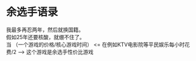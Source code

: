 # 余选手语录
我最多再忍两年，然后就换国籍。 <br />
假如25年还要核酸，就绷不住了。 <br />
当 （一个游戏的价格/核心游戏时间） <= 在例如KTV电影院等平民娱乐每小时花费/2 --> 这个游戏是余选手性价比游戏 <br />